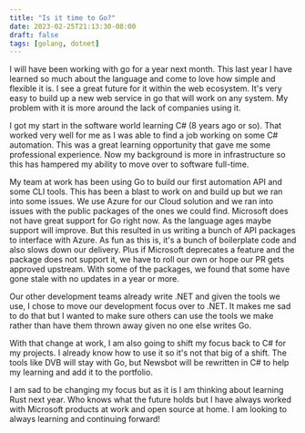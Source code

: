 ```yaml
---
title: "Is it time to Go?"
date: 2023-02-25T21:13:30-08:00
draft: false
tags: [golang, dotnet]
---
```


I will have been working with go for a year next month. This last year I have learned so much about the language and come to love how simple and flexible it is. I see a great future for it within the web ecosystem. It's very easy to build up a new web service in go that will work on any system. My problem with it is more around the lack of companies using it.

I got my start in the software world learning C# (8 years ago or so).  That worked very well for me as I was able to find a job working on some C# automation. This was a great learning opportunity that gave me some professional experience.  Now my background is more in infrastructure so this has hampered my ability to move over to software full-time.  

My team at work has been using Go to build our first automation API and some CLI tools.  This has been a blast to work on and build up but we ran into some issues.  We use Azure for our Cloud solution and we ran into issues with the public packages of the ones we could find.  Microsoft does not have great support for Go right now.  As the language ages maybe support will improve.  But this resulted in us writing a bunch of API packages to interface with Azure.  As fun as this is, it's a bunch of boilerplate code and also slows down our delivery.  Plus if Microsoft deprecates a feature and the package does not support it, we have to roll our own or hope our PR gets approved upstream.  With some of the packages, we found that some have gone stale with no updates in a year or more.

Our other development teams already write .NET and given the tools we use, I chose to move our development focus over to .NET.  It makes me sad to do that but I wanted to make sure others can use the tools we make rather than have them thrown away given no one else writes Go.

With that change at work, I am also going to shift my focus back to C# for my projects.  I already know how to use it so it's not that big of a shift.  The tools like DVB will stay with Go, but Newsbot will be rewritten in C# to help my learning and add it to the portfolio.

I am sad to be changing my focus but as it is I am thinking about learning Rust next year.  Who knows what the future holds but I have always worked with Microsoft products at work and open source at home.  I am looking to always learning and continuing forward!

